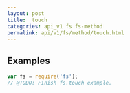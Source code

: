 ```yaml
---
layout: post
title:  touch
categories: api_v1 fs fs-method
permalink: api/v1/fs/method/touch.html
---
```


## Examples

```javascript
var fs = require('fs');
// @TODO: Finish fs.touch example.
```








